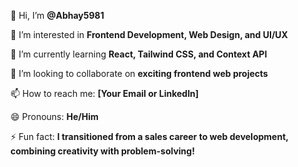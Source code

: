 

👋 Hi, I’m **@Abhay5981**

👀 I’m interested in **Frontend Development, Web Design, and UI/UX**

🌱 I’m currently learning **React, Tailwind CSS, and Context API**

💞️ I’m looking to collaborate on **exciting frontend web projects**

📫 How to reach me: **[Your Email or LinkedIn]**

😄 Pronouns: **He/Him**

⚡ Fun fact: **I transitioned from a sales career to web development, combining creativity with problem-solving!**


<!---
Abhay5981/Abhay5981 is a ✨ special ✨ repository because its `README.md` (this file) appears on your GitHub profile.
You can click the Preview link to take a look at your changes.
--->
